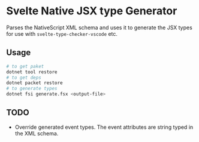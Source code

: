 # Svelte Native JSX type Generator

Parses the NativeScript XML schema and uses it to generate the JSX types for use with `svelte-type-checker-vscode` etc.

## Usage

```bash
# to get paket
dotnet tool restore
# to get deps
dotnet packet restore
# to generate types
dotnet fsi generate.fsx <output-file>
```

## TODO
 - Override generated event types. The event attributes are string typed in the XML schema.


